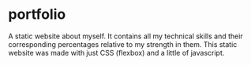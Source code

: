 # portfolio
A static website about myself. It contains all my technical skills and their corresponding percentages relative to my strength in them.
This static website was made with just CSS (flexbox) and a little of javascript.
